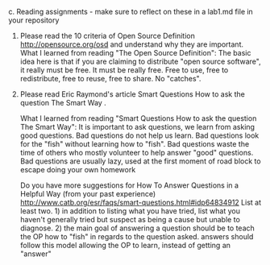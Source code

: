 c. Reading assignments - make sure to reflect on these in a lab1.md file in your repository



  1.  Please read the 10 criteria of Open Source Definition http://opensource.org/osd and understand why they are important.
        What I learned from reading "The Open Source Definition":
        The basic idea here is that if you are claiming to distribute "open source software", it really must be free. 
        It must be really free. Free to use, free to redistribute, free to reuse, free to share. No "catches".

  2.  Please read Eric Raymond's article Smart Questions How to ask the question The Smart Way .
  
        What I learned from reading "Smart Questions How to ask the question The Smart Way": 
        It is important to ask questions, we learn from asking good questions. 
        Bad questions do not help us learn. Bad questions look for the "fish" without learning how to "fish".
        Bad questions waste the time of others who mostly volunteer to help answer "good" questions.
        Bad questions are usually lazy, used at the first moment of road block to escape doing your own homework
        
        
        Do you have more suggestions for How To Answer Questions in a Helpful Way (from your past experience) http://www.catb.org/esr/faqs/smart-questions.html#idp64834912
        List at least two.
          1) in addition to listing what you have tried, list what you haven't generally tried but suspect as being a cause but unable to diagnose.
          2) the main goal of answering a question should be to teach the OP how to "fish" in regards to the question asked. answers should follow this model allowing the OP to learn, instead of getting an "answer"
          
